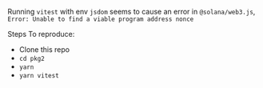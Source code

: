 Running `vitest` with env `jsdom` seems to cause an error in `@solana/web3.js`, `Error: Unable to find a viable program address nonce`

Steps To reproduce:
- Clone this repo
- `cd pkg2`
- `yarn`
- `yarn vitest`

